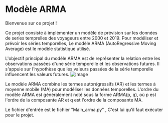 # Modèle ARMA

Bienvenue sur ce projet !

Ce projet consiste à implémenter un modèle de prévision sur les données de series temprelles des voyageurs entre 2000 et 2019. 
Pour modéliser et prévoir les séries temporelles, Le modèle ARMA (AutoRegressive Moving Average) est le modèle statistique utilisé. 

L'objectif principal du modèle ARMA est de représenter la relation entre les observations passées d'une série temporelle et les observations futures. Il s'appuie sur l'hypothèse que les valeurs passées de la série temporelle influencent les valeurs futures.
![image](https://github.com/Batonga-sys/PROJET_ARMA/assets/124534899/27125b45-a908-45b7-a5b5-b316a555a6a2)


Le modèle ARMA combine les termes autorégressifs (AR) et les termes à moyenne mobile (MA) pour modéliser les données temporelles. L'ordre du modèle ARMA est généralement noté sous la forme ARMA(p, q), où p est l'ordre de la composante AR et q est l'ordre de la composante MA.

Le fichier d'entrée est le fichier "Main_arma.py" , C'est lui qu'il faut exécuter pour le projet. 
